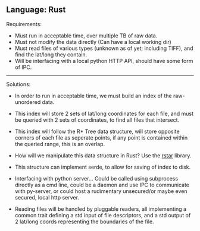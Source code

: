 Language: Rust
---------------------------------------------------------------------------------------------------
Requirements:
- Must run in acceptable time, over multiple TB of raw data.
- Must not modify the data directly (Can have a local working dir)
- Must read files of various types (unknown as of yet; including TIFF), and find the lat/long they contain.
- Will be interfacing with a local python HTTP API, should have some form of IPC.

---------------------------------------------------------------------------------------------------
Solutions:
- In order to run in acceptable time, we must build an index of the raw-unordered data.
- This index will store 2 sets of lat/long coordinates for each file, and must be queried with 2 sets of coordinates, to find all files that intersect.
- This index will follow the R* Tree data structure, will store opposite corners of each file as seperate points, if any point is contained within the queried range, this is an overlap.
- How will we manipulate this data structure in Rust? Use the [rstar](https://docs.rs/rstar/latest/rstar/) library.
- This structure can implement serde, to allow for saving of index to disk.

- Interfacing with python server... Could be called using subprocess directly as a cmd line, could be a daemon and use IPC to communicate with py-server, or could host a rudimentary unsecured/or maybe even secured, local http server.

- Reading files will be handled by pluggable readers, all implementing a common trait defining a std input of file descriptors, and a std output of 2 lat/long coords representing the boundaries of the file.
